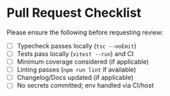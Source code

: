 # Pull Request Checklist

Please ensure the following before requesting review:

- [ ] Typecheck passes locally (`tsc --noEmit`)
- [ ] Tests pass locally (`vitest --run`) and CI
- [ ] Minimum coverage considered (if applicable)
- [ ] Linting passes (`npm run lint` if available)
- [ ] Changelog/Docs updated (if applicable)
- [ ] No secrets committed; env handled via CI/host
